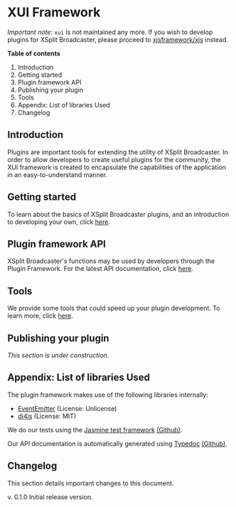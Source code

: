 # XUI Framework

*Important note*: `xui` is not maintained any more. If you wish to develop plugins for XSplit Broadcaster, please proceed to [xjsframework/xjs](github.com/xjsframework/xjs/) instead.

**Table of contents**

1. Introduction
2. Getting started
3. Plugin framework API
4. Publishing your plugin
5. Tools
6. Appendix: List of libraries Used
7. Changelog

## Introduction

Plugins are important tools for extending the utility of XSplit Broadcaster. In order to allow developers to create useful plugins for the community, the XUI framework is created to encapsulate the capabilities of the application in an easy-to-understand manner.

## Getting started

To learn about the basics of XSplit Broadcaster plugins, and an introduction to developing your own, click [here](https://github.com/SplitmediaLabsLimited/xui/blob/gh-pages/guide/getting-started.md).

## Plugin framework API

XSplit Broadcaster's functions may be used by developers through the Plugin Framework. For the latest API documentation, click [here](http://splitmedialabslimited.github.io/xui/docs/).

## Tools

We provide some tools that could speed up your plugin development. To learn more, click [here](https://github.com/SplitmediaLabsLimited/xui/blob/gh-pages/guide/tooling.md).

## Publishing your plugin

*This section is under construction.*

## Appendix: List of libraries Used

The plugin framework makes use of the following libraries internally:
* [EventEmitter](https://github.com/Wolfy87/EventEmitter) (License: Unlicense)
* [di4js](https://github.com/gedbac/di4js) (License: MIT)

We do our tests using the [Jasmine test framework](http://jasmine.github.io/) [(Github)](https://github.com/jasmine/jasmine).

Our API documentation is automatically generated using [Typedoc](http://typedoc.io/) [(Github)](https://github.com/sebastian-lenz/typedoc).

## Changelog

This section details important changes to this document.

v. 0.1.0 Initial release version.
